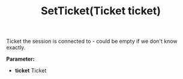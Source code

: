 ﻿---
uid: crmscript_ref_NSChatSessionEntity_SetTicket
title: SetTicket(Ticket ticket)
intellisense: NSChatSessionEntity.SetTicket
keywords: NSChatSessionEntity, GetTicket
so.topic: reference
---

Ticket the session is connected to - could be empty if we don't know exactly.

**Parameter:** 
 - **ticket** Ticket

